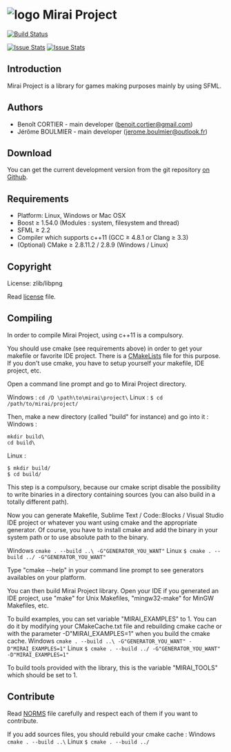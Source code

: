 ![logo](https://avatars2.githubusercontent.com/u/10365256?v=3&s=200) Mirai Project
=============

[![Build Status](https://travis-ci.org/Mirai-Team/mirai-project.svg?branch=master)](https://travis-ci.org/Mirai-Team/mirai-project)

[![Issue Stats](http://www.issuestats.com/github/Mirai-Team/mirai-project/badge/pr?style=flat)](http://www.issuestats.com/github/Mirai-Team/mirai-project) [![Issue Stats](http://www.issuestats.com/github/Mirai-Team/mirai-project/badge/issue?style=flat)](http://www.issuestats.com/github/Mirai-Team/mirai-project)


## Introduction

Mirai Project is a library for games making purposes mainly by using SFML.


## Authors

+ Benoît CORTIER - main developer (benoit.cortier@gmail.com)
+ Jérôme BOULMIER - main developer (jerome.boulmier@outlook.fr)


## Download

You can get the current development version from the git repository [on Github](https://github.com/Mirai-Team/mirai-project).


## Requirements

+ Platform: Linux, Windows or Mac OSX
+ Boost ≥ 1.54.0 (Modules : system, filesystem and thread)
+ SFML ≥ 2.2
+ Compiler which supports c++11 (GCC ≥ 4.8.1 or Clang ≥ 3.3)
+ (Optional) CMake ≥ 2.8.11.2 / 2.8.9 (Windows / Linux)

## Copyright

License: zlib/libpng

Read [license](license.txt) file.


## Compiling

In order to compile Mirai Project, using c++11 is a compulsory.

You should use cmake (see requirements above) in order to get your makefile or favorite IDE project. There is a [CMakeLists](CMakeLists.txt) file for this purpose. If you don't use cmake, you have to setup yourself your makefile, IDE project, etc.

Open a command line prompt and go to Mirai Project directory.

Windows :
``cd /D \path\to\mirai\project\``
Linux :
``$ cd /path/to/mirai/project/``

Then, make a new directory (called "build" for instance) and go into it :
Windows :
```
mkdir build\
cd build\
```
Linux :
```
$ mkdir build/
$ cd build/
```
This step is a compulsory, because our cmake script disable the possibility to write binaries in a directory containing sources (you can also build in a totally different path).

Now you can generate Makefile, Sublime Text / Code::Blocks / Visual Studio IDE project or whatever you want using cmake and the appropriate generator. Of course, you have to install cmake and add the binary in your system path or to use absolute path to the binary.

Windows
``cmake . --build ..\ -G"GENERATOR_YOU_WANT"``
Linux
``$ cmake . --build ../ -G"GENERATOR_YOU_WANT"``

Type "cmake --help" in your command line prompt to see generators availables on your platform.

You can then build Mirai Project library. Open your IDE if you generated an IDE project, use "make" for Unix Makefiles, "mingw32-make" for MinGW Makefiles, etc.

To build examples, you can set variable "MIRAI_EXAMPLES" to 1.
You can do it by modifying your CMakeCache.txt file and rebuilding cmake cache or with the parameter -D"MIRAI_EXAMPLES=1" when you build the cmake cache.
Windows
``cmake . --build ..\ -G"GENERATOR_YOU_WANT" -D"MIRAI_EXAMPLES=1"``
Linux
``$ cmake . --build ../ -G"GENERATOR_YOU_WANT" -D"MIRAI_EXAMPLES=1"``

To build tools provided with the library, this is the variable "MIRAI_TOOLS" which should be set to 1.


## Contribute

Read [NORMS](NORMS.md) file carefully and respect each of them if you want to contribute.

If you add sources files, you should rebuild your cmake cache :
Windows
``cmake . --build ..\``
Linux
``$ cmake . --build ../``
